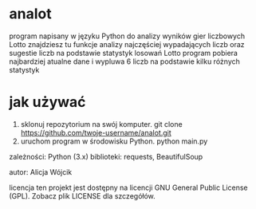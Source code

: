 # analot
program napisany w języku Python do analizy wyników gier liczbowych Lotto
znajdziesz tu funkcje analizy najczęściej wypadających liczb oraz sugestie liczb na podstawie statystyk losowań Lotto
program pobiera najbardziej atualne dane i wypluwa 6 liczb na podstawie kilku różnych statystyk

# jak używać
1. sklonuj repozytorium na swój komputer.
   git clone https://github.com/twoje-username/analot.git
2. uruchom program w środowisku Python.
   python main.py

zależności:
Python (3.x)
biblioteki: requests, BeautifulSoup

autor: Alicja Wójcik

licencja
ten projekt jest dostępny na licencji GNU General Public License (GPL). Zobacz plik LICENSE dla szczegółów.

